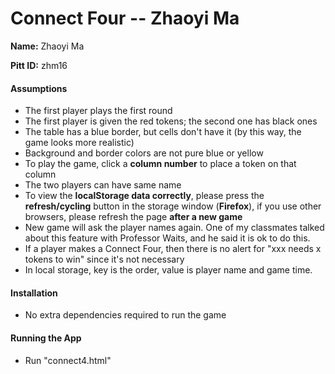 # Connect Four -- Zhaoyi Ma

**Name:** Zhaoyi Ma

**Pitt ID:** zhm16

#### Assumptions

- The first player plays the first round
- The first player is given the red tokens; the second one has black ones
- The table has a blue border, but cells don't have it (by this way, the game looks more realistic)
- Background and border colors are not pure blue or yellow
- To play the game, click a **column number** to place a token on that column
- The two players can have same name
- To view the **localStorage data correctly**, please press the **refresh/cycling** button in the storage window (**Firefox**), if you use other browsers, please refresh the page **after a new game**
- New game will ask the player names again. One of my classmates talked about this feature with Professor Waits, and he said it is ok to do this.
- If a player makes a Connect Four, then there is no alert for "xxx needs x tokens to win" since it's not necessary
- In local storage, key is the order, value is player name and game time.

#### Installation

- No extra dependencies required to run the game

#### Running the App

- Run "connect4.html"
